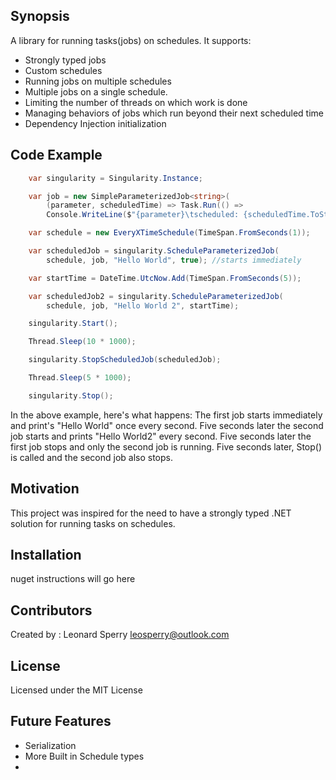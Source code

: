 ## Synopsis

A library for running tasks(jobs) on schedules. It supports:

* Strongly typed jobs
* Custom schedules
* Running jobs on multiple schedules
* Multiple jobs on a single schedule.
* Limiting the number of threads on which work is done
* Managing behaviors of jobs which run beyond their next scheduled time
* Dependency Injection initialization

## Code Example
```C#
    var singularity = Singularity.Instance;

    var job = new SimpleParameterizedJob<string>(
        (parameter, scheduledTime) => Task.Run(() => 
        Console.WriteLine($"{parameter}\tscheduled: {scheduledTime.ToString("o")}")));

    var schedule = new EveryXTimeSchedule(TimeSpan.FromSeconds(1));

    var scheduledJob = singularity.ScheduleParameterizedJob(
        schedule, job, "Hello World", true); //starts immediately

    var startTime = DateTime.UtcNow.Add(TimeSpan.FromSeconds(5));

    var scheduledJob2 = singularity.ScheduleParameterizedJob(
        schedule, job, "Hello World 2", startTime);

    singularity.Start();

    Thread.Sleep(10 * 1000);

    singularity.StopScheduledJob(scheduledJob);

    Thread.Sleep(5 * 1000);

    singularity.Stop();
```
	
In the above example, here's what happens:
The first job starts immediately and print's "Hello World" once every second.
Five seconds later the second job starts and prints "Hello World2" every second.
Five seconds later the first job stops and only the second job is running.
Five seconds later, Stop() is called and the second job also stops.

## Motivation

This project was inspired for the need to have a strongly typed .NET solution for running tasks on schedules. 

## Installation

nuget instructions will go here

## Contributors

Created by : Leonard Sperry
leosperry@outlook.com

## License

Licensed under the MIT License

## Future Features

* Serialization
* More Built in Schedule types
* 

